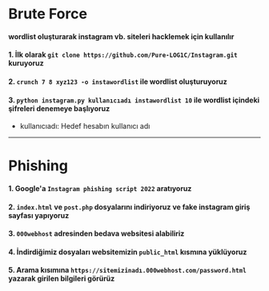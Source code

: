 # Brute Force

#### wordlist oluşturarak instagram vb. siteleri hacklemek için kullanılır

#### 1. İlk olarak ```git clone https://github.com/Pure-LOG1C/Instagram.git``` kuruyoruz
#### 2. ```crunch 7 8 xyz123 -o instawordlist``` ile wordlist oluşturuyoruz
#### 3. ```python instagram.py kullanıcıadı instawordlist 10``` ile wordlist içindeki şifreleri denemeye başlıyoruz 

* kullanıcıadı: Hedef hesabın kullanıcı adı
---
# Phishing

#### 1. Google'a ```Instagram phishing script 2022``` aratıyoruz
#### 2. ```index.html``` ve ```post.php``` dosyalarını indiriyoruz ve fake instagram giriş sayfası yapıyoruz
#### 3. ```000webhost``` adresinden bedava websitesi alabiliriz
#### 4. İndirdiğimiz dosyaları websitemizin ```public_html``` kısmına yüklüyoruz
#### 5. Arama kısımına ```https://sitemizinadı.000webhost.com/password.html``` yazarak girilen bilgileri görürüz
